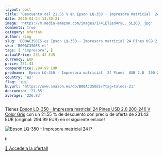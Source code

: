 ```yaml
---
layout: post
title: 'Descuento del 21.55 % en Epson LQ-350 - Impresora matricial  24 P'
date: 2020-04-24 11:50:21
image: 'https://m.media-amazon.com/images/I/41ETZed4ryL._SL200_.jpg'
comments: true
category: ofertas
author: ring
slug: 'B00AC3S0ES-es Epson LQ-350 - Impresora matricial 24 Pines USB 2.0...'
sku: 'B00AC3S0ES-es'
tags: [ 'impresora', ]
actualPrice: 231.43 EUR
currency: EUR
price: 231.43
comparePrice: 294.99 EUR
prodname: 'Epson LQ-350 - Impresora matricial  24 Pines  USB 2.0  200-240 V   Color Gris'
country: 'es'
flag: '🇪🇸'
buyurl: 'https://www.amazon.es/dp/B00AC3S0ES/?tag=tolees-21'
descuento: '21.55'
average: '226.83'
---
```


Tienes [Epson LQ-350 - Impresora matricial  24 Pines  USB 2.0  200-240 V   Color Gris](https://www.amazon.es/dp/B00AC3S0ES/?tag=tolees-21) con un 21.55 % de descuento con precio de oferta de 231.43 EUR (original: 294.99 EUR) en el siguiente enlace!

[![Epson LQ-350 - Impresora matricial  24 P](https://m.media-amazon.com/images/I/41ETZed4ryL._SL200_.jpg)](https://www.amazon.es/dp/B00AC3S0ES/?tag=tolees-21)

ℹ️:


[🛒 Accede a la oferta!!](https://www.amazon.es/dp/B00AC3S0ES/?tag=tolees-21)
